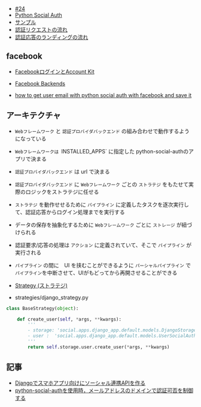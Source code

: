 - [#24](https://github.com/hdknr/annotated-django/issues/24)
- [Python Social Auth](https://python-social-auth.readthedocs.io/en/latest/#)
- [サンプル](python-social-auth.sample.md)
- [認証リクエストの流れ](psa.authreq.md)
- [認証応答のランディングの流れ](psa.authres.md)

## facebook

- [FacebookログインとAccount Kit](https://developers.facebook.com/products/account-creation)

- [Facebook Backends](https://python-social-auth.readthedocs.io/en/latest/backends/facebook.html)
- [how to get user email with python social auth with facebook and save it](http://stackoverflow.com/questions/21968004/how-to-get-user-email-with-python-social-auth-with-facebook-and-save-it)

## アーキテクチャ

- `Webフレームワーク` と `認証プロバイダバックエンド` の組み合わせで動作するようになっている
- `Webフレームワークは `INSTALLED_APPS` に指定した python-social-authのアプリで決まる
- `認証プロバイダバックエンド` は url で決まる
- `認証プロバイダバックエンド` に `Webフレームワーク` ごとの `ストラテジ` をもたせて実際のロジックをストラテジに任せる
- `ストラテジ` を動作せせるために `パイプライン` に定義したタスクを逐次実行して、認証応答からログイン処理までを実行する
- データの保存を抽象化するために `Webフレームワーク` ごとに `ストレージ` が紐づけられる
- 認証要求/応答の処理は `アクション` に定義されていて、そこで `パイプライン` が実行される
- `パイプライン` の間に　UI を挟むことができるように `パーシャルパイプライン` で `パイプライン`を中断させて、UIがもどってから再開させることができる

- [Strategy (ストラテジ)](https://www.techscore.com/tech/DesignPattern/Strategy.html/)

- strategies/django_strategy.py

~~~py
class BaseStrategy(object):                                                         

    def create_user(self, *args, **kwargs):                                         
        '''
        - storage: 'social.apps.django_app.default.models.DjangoStorage'
        - user :  'social.apps.django_app.default.models.UserSocialAuth'
        '''
        return self.storage.user.create_user(*args, **kwargs)     
~~~        



## 記事

- [Djangoでスマホアプリ向けにソーシャル連携APIを作る](http://qiita.com/koyopro/items/f106d24c08ac0ec32494)
- [python-social-authを使用時，メールアドレスのドメインで認証可否を制御する](http://qiita.com/shiccocsan/items/adcead2eee09daa930fa)
